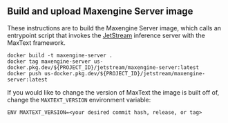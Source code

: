 ## Build and upload Maxengine Server image

These instructions are to build the Maxengine Server image, which calls an entrypoint script that invokes the [JetStream](https://github.com/AI-Hypercomputer/JetStream) inference server with the MaxText framework. 

```
docker build -t maxengine-server .
docker tag maxengine-server us-docker.pkg.dev/${PROJECT_ID}/jetstream/maxengine-server:latest
docker push us-docker.pkg.dev/${PROJECT_ID}/jetstream/maxengine-server:latest
```

If you would like to change the version of MaxText the image is built off of, change the `MAXTEXT_VERSION` environment variable:
```
ENV MAXTEXT_VERSION=<your desired commit hash, release, or tag>
```